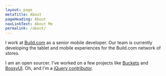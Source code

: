 ```yaml
---
layout: page
metaTitle: About
pageHeading: About
navLinkText: About Me
permalink: /about/
---
```


I work at [Build.com](http://build.com/) as a senior mobile developer. Our team is currently developing the tablet and mobile experiences for the Build.com network of stores.

I am an open sourcer. I've worked on a few projects like [Buckets](https://github.com/asm-products/buckets) and [BossyUI](buildcom.github.io/BossyUI/). Oh, and I'm a [jQuery contributor](https://github.com/jquery/jquery/blob/master/AUTHORS.txt#L198).